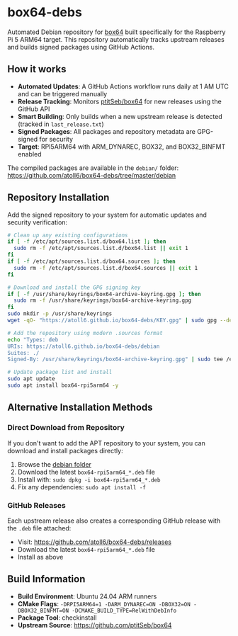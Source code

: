 # box64-debs

Automated Debian repository for [box64](https://github.com/ptitSeb/box64) built specifically for the Raspberry Pi 5 ARM64 target. This repository automatically tracks upstream releases and builds signed packages using GitHub Actions.

## How it works
- **Automated Updates**: A GitHub Actions workflow runs daily at 1 AM UTC and can be triggered manually
- **Release Tracking**: Monitors [ptitSeb/box64](https://github.com/ptitSeb/box64) for new releases using the GitHub API
- **Smart Building**: Only builds when a new upstream release is detected (tracked in `last_release.txt`)
- **Signed Packages**: All packages and repository metadata are GPG-signed for security
- **Target**: RPI5ARM64 with ARM_DYNAREC, BOX32, and BOX32_BINFMT enabled

The compiled packages are available in the `debian/` folder: https://github.com/atoll6/box64-debs/tree/master/debian

## Repository Installation
Add the signed repository to your system for automatic updates and security verification:

```bash
# Clean up any existing configurations
if [ -f /etc/apt/sources.list.d/box64.list ]; then
  sudo rm -f /etc/apt/sources.list.d/box64.list || exit 1
fi
if [ -f /etc/apt/sources.list.d/box64.sources ]; then
  sudo rm -f /etc/apt/sources.list.d/box64.sources || exit 1
fi

# Download and install the GPG signing key
if [ -f /usr/share/keyrings/box64-archive-keyring.gpg ]; then
  sudo rm -f /usr/share/keyrings/box64-archive-keyring.gpg
fi
sudo mkdir -p /usr/share/keyrings
wget -qO- "https://atoll6.github.io/box64-debs/KEY.gpg" | sudo gpg --dearmor -o /usr/share/keyrings/box64-archive-keyring.gpg

# Add the repository using modern .sources format
echo "Types: deb
URIs: https://atoll6.github.io/box64-debs/debian
Suites: ./
Signed-By: /usr/share/keyrings/box64-archive-keyring.gpg" | sudo tee /etc/apt/sources.list.d/box64.sources >/dev/null

# Update package list and install
sudo apt update
sudo apt install box64-rpi5arm64 -y
```

## Alternative Installation Methods

### Direct Download from Repository
If you don't want to add the APT repository to your system, you can download and install packages directly:

1. Browse the [debian folder](https://github.com/atoll6/box64-debs/tree/master/debian)
2. Download the latest `box64-rpi5arm64_*.deb` file
3. Install with: `sudo dpkg -i box64-rpi5arm64_*.deb`
4. Fix any dependencies: `sudo apt install -f`

### GitHub Releases
Each upstream release also creates a corresponding GitHub release with the `.deb` file attached:
- Visit: https://github.com/atoll6/box64-debs/releases
- Download the latest `box64-rpi5arm64_*.deb` file
- Install as above

## Build Information
- **Build Environment**: Ubuntu 24.04 ARM runners
- **CMake Flags**: `-DRPI5ARM64=1 -DARM_DYNAREC=ON -DBOX32=ON -DBOX32_BINFMT=ON -DCMAKE_BUILD_TYPE=RelWithDebInfo`
- **Package Tool**: checkinstall
- **Upstream Source**: https://github.com/ptitSeb/box64
